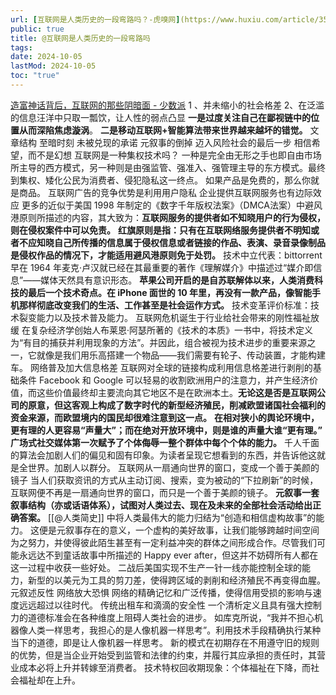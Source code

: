 ```yaml
---
url: [互联网是人类历史的一段弯路吗？-虎嗅网](https://www.huxiu.com/article/350854.html)
public: true
title: @互联网是人类历史的一段弯路吗
tags:
date: 2024-10-05
lastMod: 2024-10-05
toc: "true"
---
```


[造富神话背后，互联网的那些阴暗面 - 少数派](https://sspai.com/post/64157)
1 、并未缩小的社会格差
2、在泛滥的信息汪洋中只取一瓢饮，让人性的弱点凸显
**一是过度关注自己在鄙视链中的位置从而深陷焦虑漩涡**。
**二是移动互联网+智能算法带来世界越来越坏的错觉。**
文章结构
至暗时刻
未被兑现的承诺
元叙事的倒掉
迈入风险社会的最后一步
相信希望，而不是幻想
互联网是一种集权技术吗？
一种是完全由无形之手也即自由市场所主导的西方模式，另一种则是由强监管、强准入、强管理主导的东方模式。最终到集权、矮化公民为消费者、侵犯隐私这一终点。
如果产品是免费的，那么你就是商品。
互联网广告的竞争优势是利用用户隐私
企业提供互联网服务也有边际效应
更多的近似于美国 1998 年制定的《数字千年版权法案》（DMCA法案）中避风港原则所描述的内容，其大致为：**互联网服务的提供者如不知晓用户的行为侵权，则在侵权案件中可以免责。**
**红旗原则是指：只有在互联网络服务提供者不明知或者不应知晓自己所传播的信息属于侵权信息或者链接的作品、表演、录音录像制品是侵权作品的情况下，才能适用避风港原则免于处罚。**
技术中立代表：bittorrent
早在 1964 年麦克·卢汉就已经在其最重要的著作《理解媒介》中描述过“媒介即信息”——媒体天然具有意识形态。
**苹果公司开启的是自苏联解体以来，人类消费科技的最后一个技术奇点。在 iPhone 面世的 10 年里，再没有一款产品，像智能手机那样彻底改变我们的生活、工作甚至是社会运作方式。**
技术变革评价标准：技术裂变能力以及技术普及能力。
互联网危机诞生于行业给社会带来的刚性福祉放缓
在复杂经济学创始人布莱恩·阿瑟所著的《技术的本质》一书中，将技术定义为“有目的捕获并利用现象的方法”。并因此，组合被视为技术进步的重要来源之一，它就像是我们用乐高搭建一个物品——我们需要有轮子、传动装置，才能构建车。
网络普及加大信息格差
互联网对全球的链接构成利用信息格差进行剥削的基础条件
Facebook 和 Google 可以轻易的收割欧洲用户的注意力，并产生经济价值，而这些价值最终却主要流向其它地区不是在欧洲本土。**无论这是否是互联网公司的原意，但这客观上构成了数字时代的新型经济殖民，削减欧盟诸国社会福利的资金来源，而欧盟境内的国民却很难注意到这一点。**
**在相对狭小的舆论环境中，更有理的人更容易“声量大”；而在绝对开放环境中，则是谁的声量大谁“更有理。”**
**广场式社交媒体第一次赋予了个体侮辱一整个群体中每个个体的能力。**
千人千面的算法会加剧人们的偏见和固有印象。为读者呈现它想看到的东西，并告诉他这就是全世界。加剧人以群分。
互联网从一扇通向世界的窗口，变成一个善于美颜的镜子
当人们获取资讯的方式从主动订阅、搜索，变为被动的“下拉刷新”的时候，互联网便不再是一扇通向世界的窗口，而只是一个善于美颜的镜子。
**元叙事一套叙事结构（亦或话语体系），试图对人类过去、现在及未来的全部社会活动给出正确答案。**
[[@人类简史]] 中将人类最伟大的能力归结为“创造和相信虚构故事”的能力。
这便是元叙事存在的意义，一个虚构的美好故事，让我们能够跨越时间空间为之努力，并使得彼此陌生甚至有一定利益冲突的群体之间形成合作。尽管我们可能永远达不到童话故事中所描述的 Happy ever after，但这并不妨碍所有人都在这一过程中收获一些好处。
二战后美国实现不生产一针一线亦能控制全球的能力，新型的以美元为工具的剪刀差，使得跨区域的剥削和经济殖民不再变得血腥。
元叙述反性
网络放大恐惧 网络的精确记忆和广泛传播，使得信用受损的影响与速度远远超过以往时代。
传统出租车和滴滴的安全性
一个清析定义且具有强大控制力的道德标准会在各种维度上阻碍人类社会的进步。
如库克所说，“我并不担心机器像人类一样思考，我担心的是人像机器一样思考”。利用技术手段精确执行某种当下的道德，即是让人像机器一样思考。
新的模式在初期存在不用遵守旧的规则的优势，但是当企业开始受到监管和法律的约束，并履行其应承担的责任时，其营业成本必将上升并转嫁至消费者。
技术特权回收期现象：个体福祉在下降，而社会福祉却在上升。